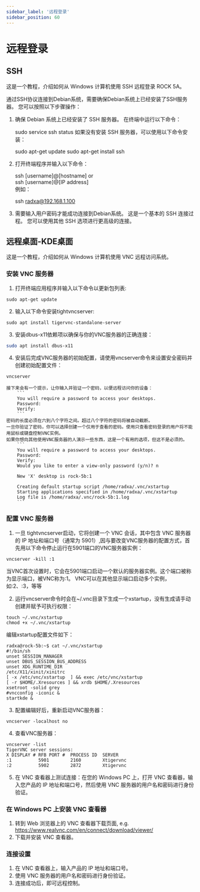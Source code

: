 ```yaml
---
sidebar_label: '远程登录'
sidebar_position: 60
---
```


# 远程登录

## SSH

这是一个教程，介绍如何从 Windows 计算机使用 SSH 远程登录 ROCK 5A。  

通过SSH协议连接到Debian系统，需要确保Debian系统上已经安装了SSH服务器。 您可以按照以下步骤操作：   

1. 确保 Debian 系统上已经安装了 SSH 服务器。 在终端中运行以下命令： 

    sudo service ssh status
如果没有安装 SSH 服务器，可以使用以下命令安装：

    sudo apt-get update
    sudo apt-get install ssh

2. 打开终端程序并输入以下命令： 

    ssh [username]@[hostname]
    or  
    ssh [username]@[IP address]  
例如： 

    ssh radxa@192.168.1.100

3. 需要输入用户密码才能成功连接到Debian系统。
这是一个基本的 SSH 连接过程。 您可以使用其他 SSH 选项进行更高级的连接。


## 远程桌面-KDE桌面

这是一个教程，介绍如何从 Windows 计算机使用 VNC 远程访问系统。  

### 安装 VNC 服务器

1. 打开终端应用程序并输入以下命令以更新包列表:   

```
sudo apt-get update
```

2. 输入以下命令安装tightvncserver:  

```
sudo apt install tigervnc-standalone-server
```
3. 安装dbus-x11依赖项以确保与你的VNC服务器的正确连接：
```bash
sudo apt install dbus-x11
```
4. 安装后完成VNC服务器的初始配置，请使用vncserver命令来设置安全密码并创建初始配置文件：  

```
vncserver
```

    接下来会有一个提示，让你输入并验证一个密码，以便远程访问你的设备：
        ```
        You will require a password to access your desktops.
        Password:
        Verify:
        ```
    密码的长度必须在六到八个字符之间。超过八个字符的密码将被自动截断。
    一旦你验证了密码，你可以选择创建一个仅用于查看的密码。使用只查看密码登录的用户将不能用鼠标或键盘控制VNC实例。
    如果你想向其他使用VNC服务器的人演示一些东西，这是一个有用的选项，但这不是必须的。
        ```
        You will require a password to access your desktops.
        Password:
        Verify:
        Would you like to enter a view-only password (y/n)? n

        New 'X' desktop is rock-5b:1

        Creating default startup script /home/radxa/.vnc/xstartup
        Starting applications specified in /home/radxa/.vnc/xstartup
        Log file is /home/radxa/.vnc/rock-5b:1.log
        ```


### 配置 VNC 服务器

1. 一旦 tightvncserver启动，它将创建一个 VNC 会话，其中包含 VNC 服务器的 IP 地址和端口号（通常为 5901）,因与要改变VNC服务器的配置方式，首先用以下命令停止运行在5901端口的VNC服务器实例：
```
vncserver -kill :1
```
   当VNC首次设置时，它会在5901端口启动一个默认的服务器实例。这个端口被称为显示端口，被VNC称为:1。 VNC可以在其他显示端口启动多个实例，如:2、:3，等等
   
2. 运行vncserver命令时会在~/.vnc目录下生成一个xstartup，没有生成请手动创建并赋予可执行权限：
```
touch ~/.vnc/xstartup
chmod +x ~/.vnc/xstartup
```
编辑xstartup配置文件如下：
```
radxa@rock-5b:~$ cat ~/.vnc/xstartup
#!/bin/sh
unset SESSION_MANAGER
unset DBUS_SESSION_BUS_ADDRESS
unset XDG_RUNTIME_DIR
/etc/X11/xinit/xinitrc
[ -x /etc/vnc/xstartup  ] && exec /etc/vnc/xstartup
[ -r $HOME/.Xresources ] && xrdb $HOME/.Xresources
xsetroot -solid grey
#vncconfig -iconic &
startkde &
```
3. 配置编辑好后，重新启动VNC服务器：
```
vncserver -localhost no
```
4. 查看VNC服务器：
```
vncserver -list
TigerVNC server sessions:
X DISPLAY #	RFB PORT #	PROCESS ID	SERVER
:1         	5901      	2160      	Xtigervnc
:2         	5902      	2872      	Xtigervnc
```
5. 在 VNC 查看器上测试连接：在您的 Windows PC 上，打开 VNC 查看器，输入您产品的 IP 地址和端口号，然后使用 VNC 服务器的用户名和密码进行身份验证。    

### 在 Windows PC 上安装 VNC 查看器

1. 转到 Web 浏览器上的 VNC 查看器下载页面, e.g. https://www.realvnc.com/en/connect/download/viewer/  
2. 下载并安装 VNC 查看器。 

### 连接设置

1. 在 VNC 查看器上，输入产品的 IP 地址和端口号。  
2. 使用 VNC 服务器的用户名和密码进行身份验证。
3. 连接成功后，即可远程控制。 

